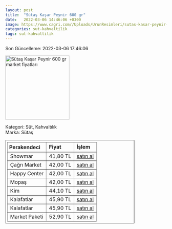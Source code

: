 ```yaml
---
layout: post
title:  "Sütaş Kaşar Peynir 600 gr"
date:   2022-03-06 14:46:06 +0300
image: https://www.cagri.com//Uploads/UrunResimleri/sutas-kasar-peynir-600-gr-9fb4.jpg
categories: sut-kahvaltilik
tags: sut-kahvaltilik
---
```


Son Güncelleme: 2022-03-06 17:46:06

<img src="https://www.cagri.com//Uploads/UrunResimleri/sutas-kasar-peynir-600-gr-9fb4.jpg" width="200" alt="Sütaş Kaşar Peynir 600 gr market fiyatları" />

Kategori: Süt, Kahvaltılık
<br />
Marka: Sütaş

<table border="1" style="padding: 5px;width:80%;">
  <tr>
    <td style="padding: 5px;"><strong>Perakendeci</strong></td>
    <td><strong>Fiyat</strong></td>
    <td><strong>İşlem</strong></td>
  </tr>
  <tr>
              <td>Showmar</td>
              <td>41,80 TL</td>
              <td><a target="_blank" href="https://www.showmar.com.tr/urun/sutas-t-kasar-600-gr">satın al</a></td>
            </tr><tr>
              <td>Çağrı Market</td>
              <td>42,00 TL</td>
              <td><a target="_blank" href="https://www.cagri.com/sutas-kasar-peynir-600-gr">satın al</a></td>
            </tr><tr>
              <td>Happy Center</td>
              <td>42,00 TL</td>
              <td><a target="_blank" href="https://www.happycenter.com.tr/sutas-kasar-peynir-600-gr">satın al</a></td>
            </tr><tr>
              <td>Mopaş</td>
              <td>42,00 TL</td>
              <td><a target="_blank" href="https://www.mopas.com.tr/sutas-kasar-600-gr/p/825919">satın al</a></td>
            </tr><tr>
              <td>Kim</td>
              <td>44,10 TL</td>
              <td><a target="_blank" href="https://www.kimgeldi.com/sutas-taze-kasar-600-gr">satın al</a></td>
            </tr><tr>
              <td>Kalafatlar</td>
              <td>45,90 TL</td>
              <td><a target="_blank" href="https://www.kalafatlar.com/urun/sutas-kasar-peyniri-600-gr">satın al</a></td>
            </tr><tr>
              <td>Kalafatlar</td>
              <td>45,90 TL</td>
              <td><a target="_blank" href="https://www.kalafatlar.com/urun/sutas-kasar-peyniri-600-gr">satın al</a></td>
            </tr><tr>
              <td>Market Paketi</td>
              <td>52,90 TL</td>
              <td><a target="_blank" href="https://www.marketpaketi.com.tr/sutas-kasar-peyniri-600-gr-p-548528">satın al</a></td>
            </tr>
</table>
